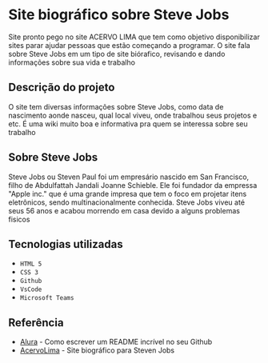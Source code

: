 # Site biográfico sobre Steve Jobs
Site pronto pego no site ACERVO LIMA que tem como objetivo disponibilizar sites parar ajudar pessoas que estão começando a programar. O site fala sobre Steve Jobs em um tipo de site biórafico, revisando e dando informações sobre sua vida e trabalho

## Descrição do projeto
O site tem diversas informações sobre Steve Jobs, como data de nascimento aonde nasceu, qual local viveu, onde trabalhou seus projetos e etc. É uma wiki muito boa e informativa pra quem se interessa sobre seu trabalho 


## Sobre Steve Jobs
Steve Jobs ou Steven Paul foi um empresário nascido em San Francisco, filho de Abdulfattah Jandali Joanne Schieble. Ele foi fundador da empressa "Apple inc." que é uma grande impresa que tem o foco em projetar itens eletrônicos, sendo multinacionalmente conhecida. Steve Jobs viveu até seus 56 anos e acabou morrendo em casa devido a alguns problemas fisicos 

## Tecnologias utilizadas 
* ``HTML 5`` 
* ``CSS 3``
* ``Github``
* ``VsCode``
* ``Microsoft Teams``

## Referência
* [Alura](https://www.alura.com.br/artigos/escrever-bom-readme) - Como escrever um README incrível no seu Github
* [AcervoLima](https://codepen.io/coderofdark/pen/BzPrMZ) - Site biográfico para Steven Jobs